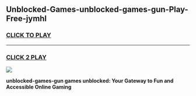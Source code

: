 
## Unblocked-Games-unblocked-games-gun-Play-Free-jymhl
<h3>
<a href="https://premium76.site?title=unblocked-games-gun&ref=23A">CLICK TO PLAY</a></h3>
<hr>

<h3>
<a href="https://premium76.site?title=unblocked-games-gun&ref=23A">CLICK 2 PLAY</a>
  
</h3>

<a href="https://premium76.site?title=unblocked-games-gun&ref=23A"><img src="https://clearcache.store/games.png"></a>


**unblocked-games-gun games unblocked: Your Gateway to Fun and Accessible Online Gaming**
